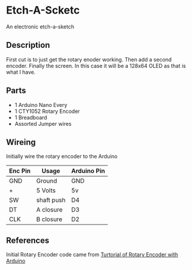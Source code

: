 # Etch-A-Scketc
An electronic etch-a-sketch

## Description 
First cut is to just get the rotary enoder working. Then add a second encoder.  Finally the screen.  In this case
it will be a 128x64 OLED as that is what I have.


## Parts 
- 1 Arduino Nano Every
- 1 CTY1052 Rotary Encoder
- 1 Breadboard
- Assorted Jumper wires

## Wireing
Initially wire the rotary encoder to the Arduino

| Enc Pin | Usage | Arduino Pin |
| ------- | ----- | ----------- |
| GND | Ground | GND |
| + | 5 Volts | 5v |
| SW | shaft push | D4 |
| DT | A closure | D3 |
| CLK | B closure | D2 |

## References ##
Initial Rotary Encoder code came from [Turtorial of Rotary Encoder with Arduino](https://www.instructables.com/id/Tutorial-of-Rotary-Encoder-With-Arduino/)
